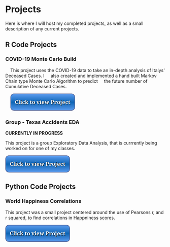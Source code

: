 # Projects
Here is where I will host my completed projects, as well as a small description of any current projects.

## R Code Projects

### COVID-19 Monte Carlo Build

&nbsp; &nbsp; This project uses the COVID-19 data to take an in-depth analysis of Italys' Deceased Cases. I 
&nbsp; &nbsp; also created and implemented a hand built Markov Chain type Monte Carlo Algorithm to predict 
&nbsp; &nbsp; the future number of Cumulative Deceased Cases.

&nbsp; &nbsp; [![button](button2.png)](covid.html)

### Group - Texas Accidents EDA
**CURRENTLY IN PROGRESS**

   This project is a group Exploratory Data Analysis, that is currrently being worked on for one of my classes.

   [![button](button2.png)](accidents.html) 

## Python Code Projects

### World Happiness Correlations

   This project was a small project centered around the use of Pearsons r, and r squared, to find correlations in Happniness scores.

   [![button](button2.png)](happiness.ipynd)


